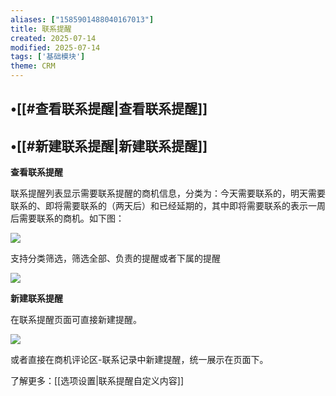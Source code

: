 ```yaml
---
aliases: ["1585901488040167013"]
title: 联系提醒
created: 2025-07-14
modified: 2025-07-14
tags: ['基础模块']
theme: CRM
---
```


## •[[#查看联系提醒|查看联系提醒]]

## •[[#新建联系提醒|新建联系提醒]]

**查看联系提醒**

联系提醒列表显示需要联系提醒的商机信息，分类为：今天需要联系的，明天需要联系的、即将需要联系的（两天后）和已经延期的，其中即将需要联系的表示一周后需要联系的商机。如下图：

![](https://myhelpdoc.oss-cn-heyuan.aliyuncs.com/mdimages/50c71cd8f4ea56623de1aa6218b185f3.jpg)

支持分类筛选，筛选全部、负责的提醒或者下属的提醒

![](https://myhelpdoc.oss-cn-heyuan.aliyuncs.com/mdimages/93fbc9c6f176363d2f1344920b40980d.jpg)

**新建联系提醒**

在联系提醒页面可直接新建提醒。

![](https://myhelpdoc.oss-cn-heyuan.aliyuncs.com/mdimages/db3e5194aebb8ad99391e5bf1f7dbc00.jpg)

或者直接在商机评论区-联系记录中新建提醒，统一展示在页面下。

了解更多：[[选项设置|联系提醒自定义内容]]

